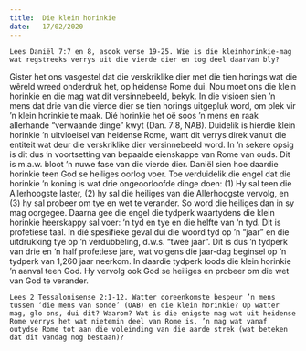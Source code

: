 ```yaml
---
title:  Die klein horinkie
date:   17/02/2020
---
```


`Lees Daniël 7:7 en 8, asook verse 19-25. Wie is die kleinhorinkie-mag wat regstreeks verrys uit die vierde dier en tog deel daarvan bly?` 

Gister het ons vasgestel dat die verskriklike dier met die tien horings wat die wêreld wreed onderdruk het, op heidense Rome dui. Nou moet ons die klein horinkie en die mag wat dit versinnebeeld, bekyk. In die visioen sien ’n mens dat drie van die vierde dier se tien horings uitgepluk word, om plek vir ’n klein horinkie te maak. Dié horinkie het oë soos ’n mens en raak allerhande “verwaande dinge” kwyt (Dan. 7:8, NAB). Duidelik is hierdie klein horinkie ’n uitvloeisel van heidense Rome, want dit verrys direk vanuit die entiteit wat deur die verskriklike dier versinnebeeld word. In ’n sekere opsig is dit dus ’n voortsetting van bepaalde eienskappe van Rome van ouds. Dit is m.a.w. bloot ’n nuwe fase van die vierde dier.  Daniël sien hoe daardie horinkie teen God se heiliges oorlog voer. Toe verduidelik die engel dat die horinkie ’n koning is wat drie ongeoorloofde dinge doen: (1) Hy sal teen die Allerhoogste laster, (2) hy sal die heiliges van die Allerhoogste vervolg, en (3) hy sal probeer om tye en wet te verander. So word die heiliges dan in sy mag oorgegee. Daarna gee die engel die tydperk waartydens die klein horinkie heerskappy sal voer: ‘n tyd en tye en die helfte van ‘n tyd. Dit is profetiese taal. In dié spesifieke geval dui die woord tyd op ’n “jaar” en die uitdrukking tye op ’n verdubbeling, d.w.s. “twee jaar”. Dit is dus ’n tydperk van drie en ’n half profetiese jare, wat volgens die jaar-dag beginsel op ’n tydperk van 1,260 jaar neerkom. In daardie tydperk loods die klein horinkie ’n aanval teen God. Hy vervolg ook God se heiliges en probeer om die wet van God te verander. 

`Lees 2 Tessalonisense 2:1-12. Watter ooreenkomste bespeur ’n mens tussen ‘die mens van sonde’ (OAB) en die klein horinkie? Op watter mag, glo ons, dui dit? Waarom? Wat is die enigste mag wat uit heidense Rome verrys het wat nietemin deel van Rome is, ’n mag wat vanaf outydse Rome tot aan die voleinding van die aarde strek (wat beteken dat dit vandag nog bestaan)?`